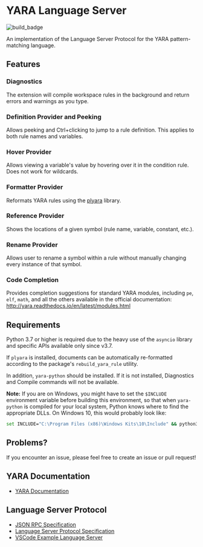 # YARA Language Server

![build_badge](https://github.com/ch0mler/yara-language-server/workflows/build/badge.svg)

An implementation of the Language Server Protocol for the YARA pattern-matching language.

## Features

### Diagnostics

The extension will compile workspace rules in the background and return errors and warnings as you type.

### Definition Provider and Peeking

Allows peeking and Ctrl+clicking to jump to a rule definition. This applies to both rule names and variables.

### Hover Provider

Allows viewing a variable's value by hovering over it in the condition rule. Does not work for wildcards.

### Formatter Provider

Reformats YARA rules using the [plyara](https://github.com/plyara/plyara) library.

### Reference Provider

Shows the locations of a given symbol (rule name, variable, constant, etc.).

### Rename Provider

Allows user to rename a symbol within a rule without manually changing every instance of that symbol.

### Code Completion

Provides completion suggestions for standard YARA modules, including `pe`, `elf`, `math`, and all the others available in the official documentation: http://yara.readthedocs.io/en/latest/modules.html

## Requirements
Python 3.7 or higher is required due to the heavy use of the `asyncio` library and specific APIs available only since v3.7.

If `plyara` is installed, documents can be automatically re-formatted according to the package's `rebuild_yara_rule` utility.

In addition, `yara-python` should be installed. If it is not installed, Diagnostics and Compile commands will not be available.

**Note:** If you are on Windows, you might have to set the `$INCLUDE` environment variable before building this environment, so that when `yara-python` is compiled for your local system, Python knows where to find the appropriate DLLs.
On Windows 10, this would probably look like:
```sh
set INCLUDE="C:\Program Files (x86)\Windows Kits\10\Include" && python3 -m pip install -r requirements.txt
```

## Problems?
If you encounter an issue, please feel free to create an issue or pull request!

## YARA Documentation
* [YARA Documentation](https://yara.readthedocs.io/)

## Language Server Protocol
* [JSON RPC Specification](https://www.jsonrpc.org/specification)
* [Language Server Protocol Specification](https://microsoft.github.io/language-server-protocol/specification)
* [VSCode Example Language Server](https://code.visualstudio.com/docs/extensions/example-language-server)